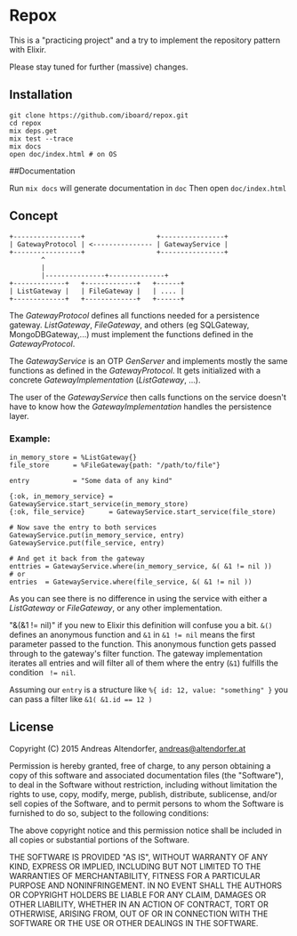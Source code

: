 Repox
=====

This is a "practicing project" and a try to implement the
repository pattern with Elixir.

Please stay tuned for further (massive) changes.

## Installation

    git clone https://github.com/iboard/repox.git
    cd repox
    mix deps.get
    mix test --trace
    mix docs
    open doc/index.html # on OS

##Documentation

Run `mix docs` will generate documentation in `doc`
Then open `doc/index.html`

## Concept

    +-----------------+                  +----------------+
    | GatewayProtocol | <--------------- | GatewayService |
    +-----------------+                  +----------------+
            ^
            |
            |---------------+--------------+
    +-------------+   +-------------+   +------+
    | ListGateway |   | FileGateway |   | .... |
    +-------------+   +-------------+   +------+

The _GatewayProtocol_ defines all functions needed for a persistence gateway.
_ListGateway_, _FileGateway_, and others (eg SQLGateway, MongoDBGateway,...)
must implement the functions defined in the _GatewayProtocol_.

The _GatewayService_ is an OTP _GenServer_ and implements mostly the same
functions as defined in the _GatewayProtocol_. It gets initialized with a
concrete _GatewayImplementation_ (_ListGateway_, ...).

The user of the _GatewayService_ then calls functions on the service doesn't
have to know how the _GatewayImplementation_ handles the persistence layer.

### Example:

    in_memory_store = %ListGateway{}
    file_store      = %FileGateway{path: "/path/to/file"}

    entry           = "Some data of any kind"

    {:ok, in_memory_service} = GatewayService.start_service(in_memory_store)
    {:ok, file_service}      = GatewayService.start_service(file_store)

    # Now save the entry to both services
    GatewayService.put(in_memory_service, entry)
    GatewayService.put(file_service, entry)

    # And get it back from the gateway
    enttries = GatewayService.where(in_memory_service, &( &1 != nil ))
    # or
    entries  = GatewayService.where(file_service, &( &1 != nil ))

As you can see there is no difference in using the service with either a
_ListGateway_ or _FileGateway_, or any other implementation.

"&(&1 != nil)" if you new to Elixir this definition will confuse you a bit.
`&()` defines an anonymous function and `&1` in `&1 != nil` means the first
parameter passed to the function.
This anonymous function gets passed through to the gateway's filter function.
The gateway implementation iterates all entries and will filter all of them
where the entry (`&1`) fulfills the condition ` != nil`.

Assuming our `entry` is a structure like `%{ id: 12, value: "something" }` you
can pass a filter like `&1( &1.id == 12 )`


## License

Copyright (C) 2015 Andreas Altendorfer, <andreas@altendorfer.at>

Permission is hereby granted, free of charge, to any person obtaining
a copy of this software and associated documentation files (the "Software"),
to deal in the Software without restriction, including without limitation
the rights to use, copy, modify, merge, publish, distribute, sublicense,
and/or sell copies of the Software, and to permit persons to whom the
Software is furnished to do so, subject to the following conditions:

The above copyright notice and this permission notice shall be included
in all copies or substantial portions of the Software.

THE SOFTWARE IS PROVIDED "AS IS", WITHOUT WARRANTY OF ANY KIND,
EXPRESS OR IMPLIED, INCLUDING BUT NOT LIMITED TO THE WARRANTIES
OF MERCHANTABILITY, FITNESS FOR A PARTICULAR PURPOSE AND NONINFRINGEMENT.
IN NO EVENT SHALL THE AUTHORS OR COPYRIGHT HOLDERS BE LIABLE FOR ANY CLAIM,
DAMAGES OR OTHER LIABILITY, WHETHER IN AN ACTION OF CONTRACT,
TORT OR OTHERWISE, ARISING FROM, OUT OF OR IN CONNECTION WITH THE SOFTWARE
OR THE USE OR OTHER DEALINGS IN THE SOFTWARE.


